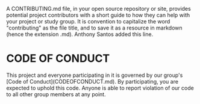 A CONTRIBUTING.md file, in your open source repository or site, provides potential project contributors with a short guide to how they can help with your project or study group. It is convention to capitalize the word "contributing" as the file title, and to save it as a resource in markdown (hence the extension .md).
Anthony Santos added this line.

<h1>CODE OF CONDUCT</h1>
<p>This project and everyone participating in it is governed by our group's [Code of Conduct](CODEOFCONDUCT.md). By participating, you are expected to uphold this code. Anyone is able to report violation of our code to all other group members at any point.</p>

